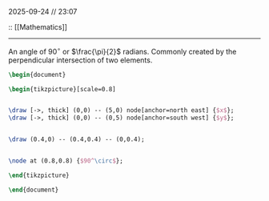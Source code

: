 2025-09-24 // 23:07

:: [[Mathematics]]

---

An angle of $90^\circ$ or $\frac{\pi}{2}$ radians. 
Commonly created by the perpendicular intersection of two elements.

```tikz
\begin{document}

\begin{tikzpicture}[scale=0.8]


\draw [->, thick] (0,0) -- (5,0) node[anchor=north east] {$x$};
\draw [->, thick] (0,0) -- (0,5) node[anchor=south west] {$y$};


\draw (0.4,0) -- (0.4,0.4) -- (0,0.4);


\node at (0.8,0.8) {$90^\circ$};

\end{tikzpicture}

\end{document}
```